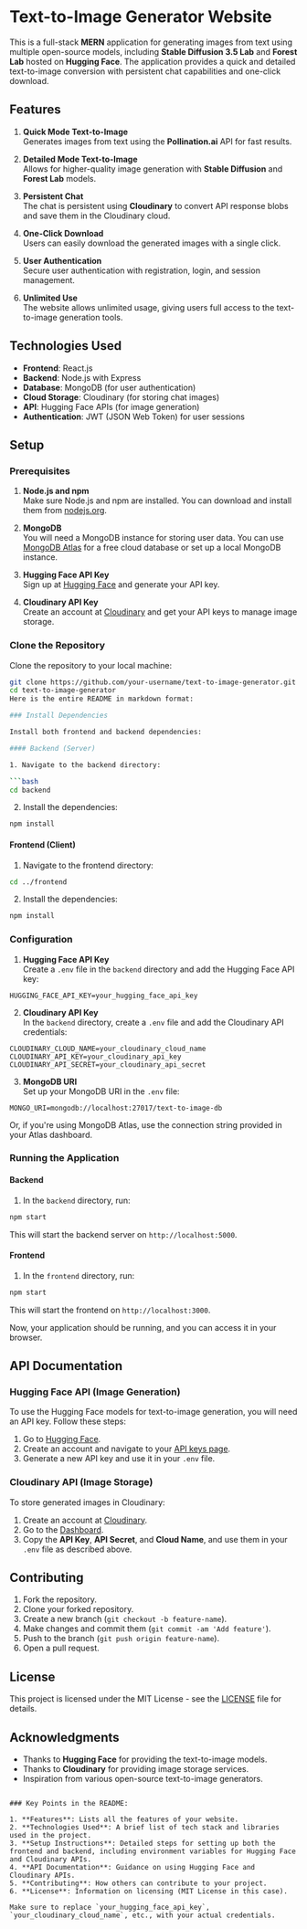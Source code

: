 # Text-to-Image Generator Website

This is a full-stack **MERN** application for generating images from text using multiple open-source models, including **Stable Diffusion 3.5 Lab** and **Forest Lab** hosted on **Hugging Face**. The application provides a quick and detailed text-to-image conversion with persistent chat capabilities and one-click download.

## Features

1. **Quick Mode Text-to-Image**  
   Generates images from text using the **Pollination.ai** API for fast results.

2. **Detailed Mode Text-to-Image**  
   Allows for higher-quality image generation with **Stable Diffusion** and **Forest Lab** models.

3. **Persistent Chat**  
   The chat is persistent using **Cloudinary** to convert API response blobs and save them in the Cloudinary cloud.

4. **One-Click Download**  
   Users can easily download the generated images with a single click.

5. **User Authentication**  
   Secure user authentication with registration, login, and session management.

6. **Unlimited Use**  
   The website allows unlimited usage, giving users full access to the text-to-image generation tools.

## Technologies Used

- **Frontend**: React.js
- **Backend**: Node.js with Express
- **Database**: MongoDB (for user authentication)
- **Cloud Storage**: Cloudinary (for storing chat images)
- **API**: Hugging Face APIs (for image generation)
- **Authentication**: JWT (JSON Web Token) for user sessions

## Setup

### Prerequisites

1. **Node.js and npm**  
   Make sure Node.js and npm are installed. You can download and install them from [nodejs.org](https://nodejs.org/).

2. **MongoDB**  
   You will need a MongoDB instance for storing user data. You can use [MongoDB Atlas](https://www.mongodb.com/cloud/atlas) for a free cloud database or set up a local MongoDB instance.

3. **Hugging Face API Key**  
   Sign up at [Hugging Face](https://huggingface.co/) and generate your API key.

4. **Cloudinary API Key**  
   Create an account at [Cloudinary](https://cloudinary.com/) and get your API keys to manage image storage.

### Clone the Repository

Clone the repository to your local machine:

```bash
git clone https://github.com/your-username/text-to-image-generator.git
cd text-to-image-generator
Here is the entire README in markdown format:

### Install Dependencies

Install both frontend and backend dependencies:

#### Backend (Server)

1. Navigate to the backend directory:

```bash
cd backend
```

2. Install the dependencies:

```bash
npm install
```

#### Frontend (Client)

1. Navigate to the frontend directory:

```bash
cd ../frontend
```

2. Install the dependencies:

```bash
npm install
```

### Configuration

1. **Hugging Face API Key**  
   Create a `.env` file in the `backend` directory and add the Hugging Face API key:

```
HUGGING_FACE_API_KEY=your_hugging_face_api_key
```

2. **Cloudinary API Key**  
   In the `backend` directory, create a `.env` file and add the Cloudinary API credentials:

```
CLOUDINARY_CLOUD_NAME=your_cloudinary_cloud_name
CLOUDINARY_API_KEY=your_cloudinary_api_key
CLOUDINARY_API_SECRET=your_cloudinary_api_secret
```

3. **MongoDB URI**  
   Set up your MongoDB URI in the `.env` file:

```
MONGO_URI=mongodb://localhost:27017/text-to-image-db
```

   Or, if you're using MongoDB Atlas, use the connection string provided in your Atlas dashboard.

### Running the Application

#### Backend

1. In the `backend` directory, run:

```bash
npm start
```

This will start the backend server on `http://localhost:5000`.

#### Frontend

1. In the `frontend` directory, run:

```bash
npm start
```

This will start the frontend on `http://localhost:3000`.

Now, your application should be running, and you can access it in your browser.

## API Documentation

### Hugging Face API (Image Generation)

To use the Hugging Face models for text-to-image generation, you will need an API key. Follow these steps:

1. Go to [Hugging Face](https://huggingface.co/).
2. Create an account and navigate to your [API keys page](https://huggingface.co/settings/tokens).
3. Generate a new API key and use it in your `.env` file.

### Cloudinary API (Image Storage)

To store generated images in Cloudinary:

1. Create an account at [Cloudinary](https://cloudinary.com/).
2. Go to the [Dashboard](https://cloudinary.com/console).
3. Copy the **API Key**, **API Secret**, and **Cloud Name**, and use them in your `.env` file as described above.

## Contributing

1. Fork the repository.
2. Clone your forked repository.
3. Create a new branch (`git checkout -b feature-name`).
4. Make changes and commit them (`git commit -am 'Add feature'`).
5. Push to the branch (`git push origin feature-name`).
6. Open a pull request.

## License

This project is licensed under the MIT License - see the [LICENSE](LICENSE) file for details.

## Acknowledgments

- Thanks to **Hugging Face** for providing the text-to-image models.
- Thanks to **Cloudinary** for providing image storage services.
- Inspiration from various open-source text-to-image generators.

```

### Key Points in the README:

1. **Features**: Lists all the features of your website.
2. **Technologies Used**: A brief list of tech stack and libraries used in the project.
3. **Setup Instructions**: Detailed steps for setting up both the frontend and backend, including environment variables for Hugging Face and Cloudinary APIs.
4. **API Documentation**: Guidance on using Hugging Face and Cloudinary APIs.
5. **Contributing**: How others can contribute to your project.
6. **License**: Information on licensing (MIT License in this case).

Make sure to replace `your_hugging_face_api_key`, `your_cloudinary_cloud_name`, etc., with your actual credentials.



